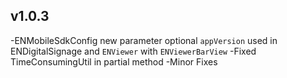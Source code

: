 ## v1.0.3

-ENMobileSdkConfig new parameter optional `appVersion` used in ENDigitalSignage and `ENViewer` with `ENViewerBarView`
-Fixed TimeConsumingUtil in partial method
-Minor Fixes